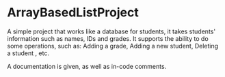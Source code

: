 # ArrayBasedListProject
A simple project that works like a database for students, it takes students' information such as names, IDs and grades.
It supports the ability to do some operations, such as: Adding a grade, Adding a new student, Deleting a student , etc.


A documentation is given, as well as in-code comments.
